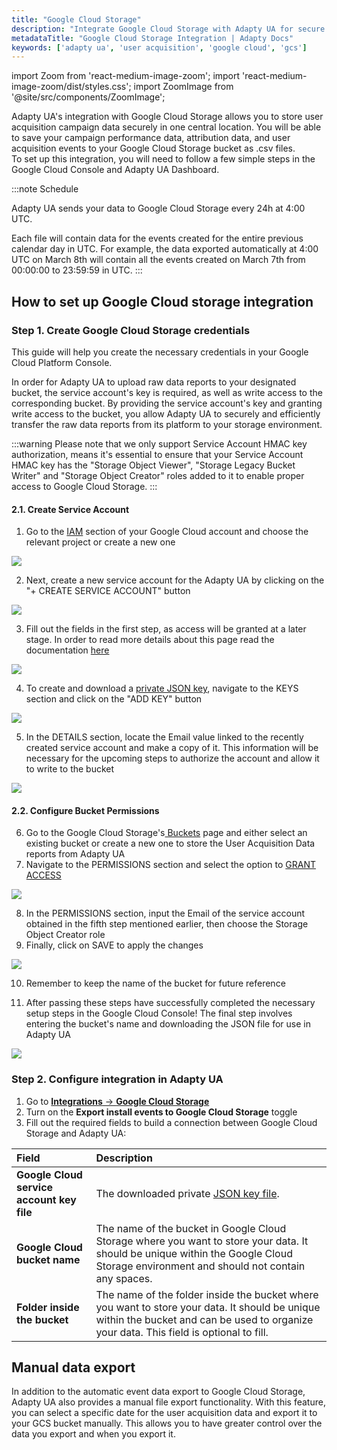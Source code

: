 ```yaml
---
title: "Google Cloud Storage"
description: "Integrate Google Cloud Storage with Adapty UA for secure user acquisition data storage."
metadataTitle: "Google Cloud Storage Integration | Adapty Docs"
keywords: ['adapty ua', 'user acquisition', 'google cloud', 'gcs']
---
```


import Zoom from 'react-medium-image-zoom';
import 'react-medium-image-zoom/dist/styles.css';
import ZoomImage from '@site/src/components/ZoomImage';

Adapty UA's integration with Google Cloud Storage allows you to store user acquisition campaign data securely in one central location. You will be able to save your campaign performance data, attribution data, and user acquisition events to your Google Cloud Storage bucket as .csv files.  
To set up this integration, you will need to follow a few simple steps in the Google Cloud Console and Adapty UA Dashboard.

:::note
Schedule

Adapty UA sends your data to Google Cloud Storage every 24h at 4:00 UTC.

Each file will contain data for the events created for the entire previous calendar day in UTC. For example, the data exported automatically at 4:00 UTC on March 8th will contain all the events created on March 7th from 00:00:00 to 23:59:59 in UTC.
:::

## How to set up Google Cloud storage integration

### Step 1. Create Google Cloud Storage credentials

This guide will help you create the necessary credentials in your Google Cloud Platform Console.

In order for Adapty UA to upload raw data reports to your designated bucket, the service account's key is required, as well as write access to the corresponding bucket. By providing the service account's key and granting write access to the bucket, you allow Adapty UA to securely and efficiently transfer the raw data reports from its platform to your storage environment.

:::warning
Please note that we only support Service Account HMAC key authorization, means it's essential to ensure that your Service Account HMAC key has the "Storage Object Viewer", "Storage Legacy Bucket Writer" and "Storage Object Creator" roles added to it to enable proper access to Google Cloud Storage.
:::

#### 2.1. Create Service Account

1. Go to the [IAM](https://console.cloud.google.com/projectselector2/iam-admin/serviceaccounts) section of your Google Cloud account and choose the relevant project or create a new one

<Zoom>
  <img src={require('./img/30a81ef-CleanShot_2023-03-17_at_15.22.142x.webp').default}
  style={{
    border: '1px solid #727272', /* border width and color */
    width: '700px', /* image width */
    display: 'block', /* for alignment */
    margin: '0 auto' /* center alignment */
  }}
/>
</Zoom>

2. Next, create a new service account for the Adapty UA by clicking on the "+ CREATE SERVICE ACCOUNT" button

<Zoom>
  <img src={require('./img/98f8ebf-CleanShot_2023-03-17_at_15.40.062x.webp').default}
  style={{
    border: '1px solid #727272', /* border width and color */
    width: '700px', /* image width */
    display: 'block', /* for alignment */
    margin: '0 auto' /* center alignment */
  }}
/>
</Zoom>

3. Fill out the fields in the first step, as access will be granted at a later stage. In order to read more details about this page read the documentation [here](https://cloud.google.com/iam/docs/service-accounts-create)

<Zoom>
  <img src={require('./img/2190c50-CleanShot_2023-03-17_at_15.48.552x.webp').default}
  style={{
    border: '1px solid #727272', /* border width and color */
    width: '700px', /* image width */
    display: 'block', /* for alignment */
    margin: '0 auto' /* center alignment */
  }}
/>
</Zoom>

4. To create and download a [private JSON key](https://cloud.google.com/iam/docs/keys-create-delete), navigate to the KEYS section and click on the "ADD KEY" button

<Zoom>
  <img src={require('./img/8a45468-CleanShot_2023-03-17_at_15.58.092x.webp').default}
  style={{
    border: '1px solid #727272', /* border width and color */
    width: '700px', /* image width */
    display: 'block', /* for alignment */
    margin: '0 auto' /* center alignment */
  }}
/>
</Zoom>

5. In the DETAILS section, locate the Email value linked to the recently created service account and make a copy of it. This information will be necessary for the upcoming steps to authorize the account and allow it to write to the bucket

<Zoom>
  <img src={require('./img/6ccd0f0-CleanShot_2023-03-17_at_16.03.162x.webp').default}
  style={{
    border: '1px solid #727272', /* border width and color */
    width: '700px', /* image width */
    display: 'block', /* for alignment */
    margin: '0 auto' /* center alignment */
  }}
/>
</Zoom>

#### 2.2. Configure Bucket Permissions

6. Go to the Google Cloud Storage's[ Buckets](https://console.cloud.google.com/storage/browser) page and either select an existing bucket or create a new one to store the User Acquisition Data reports from Adapty UA
7. Navigate to the PERMISSIONS section and select the option to [GRANT ACCESS](https://support.google.com/cloudidentity/answer/9178892?hl=en)

<Zoom>
  <img src={require('./img/3cdd937-CleanShot_2023-03-17_at_16.14.232x.webp').default}
  style={{
    border: '1px solid #727272', /* border width and color */
    width: '700px', /* image width */
    display: 'block', /* for alignment */
    margin: '0 auto' /* center alignment */
  }}
/>
</Zoom>

8. In the PERMISSIONS section, input the Email of the service account obtained in the fifth step mentioned earlier, then choose the Storage Object Creator role
9. Finally, click on SAVE to apply the changes

<Zoom>
  <img src={require('./img/62801f4-CleanShot_2023-03-17_at_16.17.312x.webp').default}
  style={{
    border: '1px solid #727272', /* border width and color */
    width: '700px', /* image width */
    display: 'block', /* for alignment */
    margin: '0 auto' /* center alignment */
  }}
/>
</Zoom>

10. Remember to keep the name of the bucket for future reference

11. After passing these steps have successfully completed the necessary setup steps in the Google Cloud Console! The final step involves entering the bucket's name and downloading the JSON file for use in Adapty UA

<Zoom>
  <img src={require('./img/c967e16-CleanShot_2023-03-17_at_16.23.332x.webp').default}
  style={{
    border: '1px solid #727272', /* border width and color */
    width: '700px', /* image width */
    display: 'block', /* for alignment */
    margin: '0 auto' /* center alignment */
  }}
/>
</Zoom>

### Step 2. Configure integration in Adapty UA

1. Go to [**Integrations** -> **Google Cloud Storage**](https://app.adapty.io/ua/integrations/google-cloud-storage)
2. Turn on the **Export install events to Google Cloud Storage** toggle
3. Fill out the required fields to build a connection between Google Cloud Storage and Adapty UA:

| Field                                     | Description                                                                                                                                                                                                 |
|:------------------------------------------|:------------------------------------------------------------------------------------------------------------------------------------------------------------------------------------------------------------|
| **Google Cloud service account key file** | The downloaded private [JSON key file](ua-google-cloud-storage#create-google-cloud-storage-credentials).                                                                       |
| **Google Cloud bucket name**              | The name of the bucket in Google Cloud Storage where you want to store your data. It should be unique within the Google Cloud Storage environment and should not contain any spaces.                        |
| **Folder inside the bucket**              | The name of the folder inside the bucket where you want to store your data. It should be unique within the bucket and can be used to organize your data. This field is optional to fill.                    |

<ZoomImage id="ua-google-cloud.webp" width="700px" />

## Manual data export

In addition to the automatic event data export to Google Cloud Storage, Adapty UA also provides a manual file export functionality. With this feature, you can select a specific date for the user acquisition data and export it to your GCS bucket manually. This allows you to have greater control over the data you export and when you export it.

